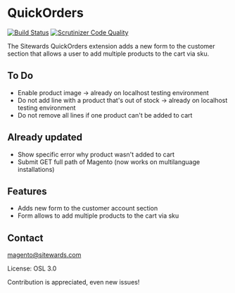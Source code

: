 QuickOrders
=============

[![Build Status](https://travis-ci.org/sitewards/QuickOrders.png?branch=master)](https://travis-ci.org/sitewards/QuickOrders)
[![Scrutinizer Code Quality](https://scrutinizer-ci.com/g/sitewards/QuickOrders/badges/quality-score.png?b=master)](https://scrutinizer-ci.com/g/sitewards/QuickOrders/?branch=master)

The Sitewards QuickOrders extension adds a new form to the customer section that allows a user to add multiple products to the cart via sku.

To Do
----------------
* Enable product image -> already on localhost testing environment<br />
* Do not add line with a product that's out of stock -> already on localhost testing environment<br /> 
* Do not remove all lines if one product can't be added to cart<br />

Already updated
--------------
* Show specific error why product wasn't added to cart
* Submit GET full path of Magento (now works on multilanguage installations)


Features
------------------
* Adds new form to the customer account section
* Form allows to add multiple products to the cart via sku

Contact
------------------
magento@sitewards.com

License: OSL 3.0

Contribution is appreciated, even new issues!
